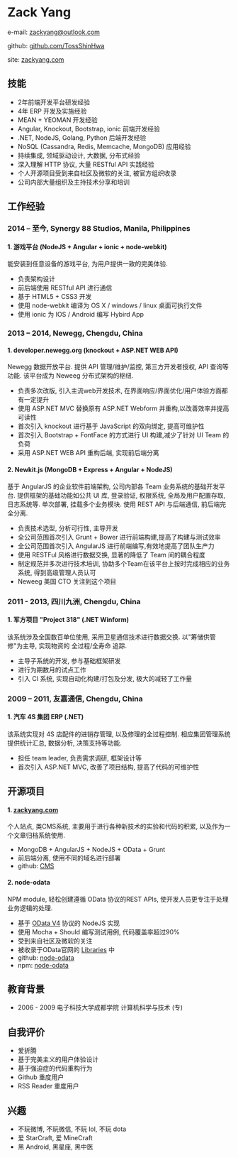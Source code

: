 # Zack Yange-mail: [zackyang@outlook.com](mailto:zackyang@outlook.com)github: [github.com/TossShinHwa](https://github.com/TossShinHwa)site: [zackyang.com](https://zackyang.com)## 技能* 2年前端开发平台研发经验* 4年 ERP 开发及实施经验* MEAN + YEOMAN 开发经验* Angular, Knockout, Bootstrap, ionic 前端开发经验* .NET, NodeJS, Golang, Python 后端开发经验* NoSQL (Cassandra, Redis, Memcache, MongoDB) 应用经验* 持续集成, 领域驱动设计, 大数据, 分布式经验* 深入理解 HTTP 协议, 大量 RESTful API 实践经验* 个人开源项目受到来自社区及微软的关注, 被官方组织收录* 公司内部大量组织及主持技术分享和培训## 工作经验### 2014 – 至今, Synergy 88 Studios, Manila, Philippines#### 1. 游戏平台 (NodeJS + Angular + ionic + node-webkit)能安装到任意设备的游戏平台, 为用户提供一致的完美体验.* 负责架构设计* 前后端使用 RESTful API 进行通信* 基于 HTML5 + CSS3 开发
* 使用 node-webkit 编译为 OS X / windows / linux 桌面可执行文件
* 使用 ionic 为 IOS / Android 编写 Hybird App### 2013 – 2014, Newegg, Chengdu, China
#### 1. developer.newegg.org (knockout + ASP.NET WEB API)
Newegg 数据开放平台. 提供 API 管理/维护/监控, 第三方开发者授权, API 查询等功能. 该平台成为 Neweeg 分布式架构的枢纽.
* 负责多次改版, 引入主流web开发技术, 在界面响应/界面优化/用户体验方面都有一定提升* 使用 ASP.NET MVC 替换原有 ASP.NET Webform 并重构,以改善效率并提高可读性* 首次引入 knockout 进行基于 JavaScript 的双向绑定, 提高可维护性* 首次引入 Bootstrap + FontFace 的方式进行 UI 构建,减少了针对 UI Team 的负荷* 采用 ASP.NET WEB API 重构后端, 实现前后端分离
#### 2. Newkit.js (MongoDB + Express + Angular + NodeJS)基于 AngularJS 的企业软件前端架构, 公司内部各 Team 业务系统的基础开发平台. 提供框架的基础功能如公共 UI 库, 登录验证, 权限系统, 全局及用户配置存取, 日志系统等. 单次部署, 挂载多个业务模块. 使用 REST API 与后端通信, 前后端完全分离.* 负责技术选型, 分析可行性, 主导开发* 全公司范围首次引入 Grunt + Bower 进行前端构建,提高了构建与测试效率* 全公司范围首次引入 AngularJS 进行前端编写,有效地提高了团队生产力* 使用 RESTFul 风格进行数据交换, 显著的降低了 Team 间的耦合程度* 制定规范并多次进行技术培训, 协助多个Team在该平台上按时完成相应的业务系统, 得到高级管理人员认可* Neweeg 美国 CTO 关注到这个项目
### 2011 - 2013, 四川九洲, Chengdu, China
#### 1. 军方项目 "Project 318" (.NET Winform)
该系统涉及全国数百单位使用, 采用卫星通信技术进行数据交换. 以"筹储供管修"为主导, 实现物资的 全过程/全寿命 追踪.* 主导子系统的开发, 参与基础框架研发* 进行为期数月的试点工作* 引入 CI 系统, 实现自动化构建/打包及分发, 极大的减轻了工作量### 2009 – 2011, 友嘉通信, Chengdu, China
#### 1. 汽车 4S 集团 ERP (.NET)该系统实现对 4S 店配件的进销存管理, 以及修理的全过程控制. 相应集团管理系统提供统计汇总, 数据分析, 决策支持等功能.
* 担任 team leader, 负责需求调研, 框架设计等* 首次引入 ASP.NET MVC, 改善了项目结构, 提高了代码的可维护性## 开源项目
#### 1. [zackyang.com](http://zackyang.com)
个人站点, 类CMS系统, 主要用于进行各种新技术的实验和代码的积累, 以及作为一个文章归档系统使用.

* MongoDB  + AngularJS + NodeJS + OData + Grunt
* 前后端分离, 使用不同的域名进行部署* github: [CMS](https://github.com/TossShinHwa/CMS)
#### 2. node-odata NPM module, 轻松创建遵循 OData 协议的REST APIs, 使开发人员更专注于处理业务逻辑的处理.* 基于 [OData V4](http://docs.oasis-open.org/odata/odata/v4.0/odata-v4.0-part1-protocol.html) 协议的 NodeJS 实现* 使用 Mocha + Should 编写测试用例, 代码覆盖率超过90%
* 受到来自社区及微软的关注
* 被收录于OData官网的 [Libraries](http://www.odata.org/libraries/) 中 * github: [node-odata](https://github.com/TossShinHwa/node-odata)
* npm: [node-odata](https://www.npmjs.org/package/node-odata)## 教育背景* 2006 - 2009 电子科技大学成都学院 计算机科学与技术 (专)## 自我评价* 爱折腾
* 基于完美主义的用户体验设计* 基于强迫症的代码重构行为* Github 重度用户* RSS Reader 重度用户
## 兴趣

* 不玩微博, 不玩微信, 不玩 lol, 不玩 dota* 爱 StarCraft, 爱 MineCraft
* 黑 Android, 黑星座, 黑中医